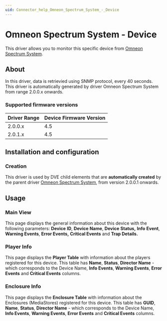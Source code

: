 ```yaml
---
uid: Connector_help_Omneon_Spectrum_System_-_Device
---
```


# Omneon Spectrum System - Device

This driver allows you to monitor this specific device from [Omneon Spectrum System](xref:Connector_help_Omneon_Spectrum_System).

## About

In this driver, data is retrievied using SNMP protocol, every 40 seconds. This driver is automatically generated by driver Omneon Spectrum System from range 2.0.0.x onwards.

### Supported firmware versions

| **Driver Range** | **Device Firmware Version** |
|------------------|-----------------------------|
| 2.0.0.x          | 4.5                         |
| 2.0.1.x          | 4.5                         |

## Installation and configuration

### Creation

This driver is used by DVE child elements that are **automatically created** by the parent driver [Omneon Spectrum System](xref:Connector_help_Omneon_Spectrum_System), from version 2.0.0.1 onwards.

## Usage

### Main View

This page displays the general information about this device with the following parameters: **Device** **ID**, **Device** **Name**, **Device** **Status,** **Info** **Event**, **Warning Events**, **Error Events,** **Critical Events** and **Trap Details.**

### Player Info

This page displays the **Player Table** with information about the players registered for this device. This table has **Name**, **Status**, **Director Name** - which corresponds to the Device Name, **Info Events**, **Warning Events**, **Error Events** and **Critical Events** columns.

### Enclosure Info

This page displays the **Enclosure Table** with information about the Enclosures (MediaStores) registered for this device. This table has **GUID**, **Name**, **Status**, **Director Name** - which corresponds to the Device Name, **Info Events**, **Warning Events**, **Error Events** and **Critical Events** columns.








